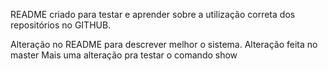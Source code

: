 README criado para testar e aprender sobre a utilização correta dos repositórios no GITHUB.

Alteração no README para descrever melhor o sistema.
Alteração feita no master 
Mais uma alteração pra testar o comando show